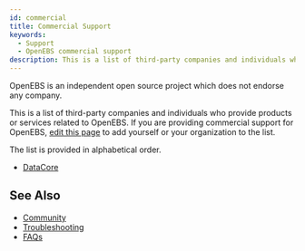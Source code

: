 ```yaml
---
id: commercial
title: Commercial Support
keywords:
  - Support
  - OpenEBS commercial support
description: This is a list of third-party companies and individuals who provide products or services related to OpenEBS.
---
```


OpenEBS is an independent open source project which does not endorse any company.

This is a list of third-party companies and individuals who provide products or services related to OpenEBS. If you are providing commercial support for OpenEBS, [edit this page](commercial-support.md) to add yourself or your organization to the list.

The list is provided in alphabetical order.

- [DataCore](https://www.datacore.com/support/openebs/)

## See Also

- [Community](community.md) 
- [Troubleshooting](./troubleshooting/troubleshooting-local-storage.md)
- [FAQs](./faqs/faqs.md)

